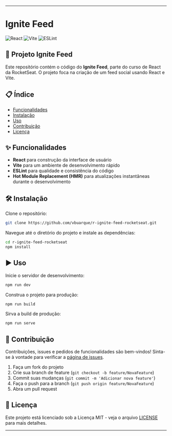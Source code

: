 ---

# Ignite Feed

![React](https://img.shields.io/badge/React-17.0.2-blue)
![Vite](https://img.shields.io/badge/Vite-2.6.4-green)
![ESLint](https://img.shields.io/badge/ESLint-7.32.0-yellow)

## 🚀 Projeto Ignite Feed

Este repositório contém o código do **Ignite Feed**, parte do curso de React da RocketSeat. O projeto foca na criação de um feed social usando React e Vite.

## 📋 Índice

- [Funcionalidades](#funcionalidades)
- [Instalação](#instalação)
- [Uso](#uso)
- [Contribuição](#contribuição)
- [Licença](#licença)

## ✨ Funcionalidades

- **React** para construção da interface de usuário
- **Vite** para um ambiente de desenvolvimento rápido
- **ESLint** para qualidade e consistência do código
- **Hot Module Replacement (HMR)** para atualizações instantâneas durante o desenvolvimento

## 🛠 Instalação

Clone o repositório:

```bash
git clone https://github.com/vbuarque/r-ignite-feed-rocketseat.git
```

Navegue até o diretório do projeto e instale as dependências:

```bash
cd r-ignite-feed-rocketseat
npm install
```

## ▶️ Uso

Inicie o servidor de desenvolvimento:

```bash
npm run dev
```

Construa o projeto para produção:

```bash
npm run build
```

Sirva a build de produção:

```bash
npm run serve
```

## 🤝 Contribuição

Contribuições, issues e pedidos de funcionalidades são bem-vindos! Sinta-se à vontade para verificar a [página de issues](https://github.com/vbuarque/r-ignite-feed-rocketseat/issues).

1. Faça um fork do projeto
2. Crie sua branch de feature (`git checkout -b feature/NovaFeature`)
3. Commit suas mudanças (`git commit -m 'Adicionar nova feature'`)
4. Faça o push para a branch (`git push origin feature/NovaFeature`)
5. Abra um pull request

## 📝 Licença

Este projeto está licenciado sob a Licença MIT - veja o arquivo [LICENSE](LICENSE) para mais detalhes.

---